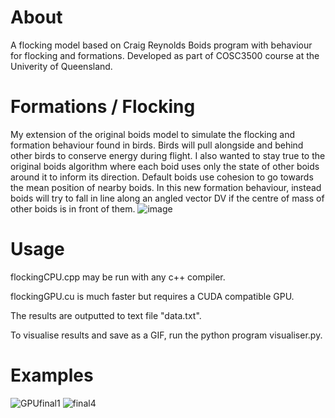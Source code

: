 # About
A flocking model based on Craig Reynolds Boids program with behaviour for flocking and formations. Developed as part of COSC3500 course at the Univerity of Queensland.

# Formations / Flocking
My extension of the original boids model to simulate the flocking and formation behaviour found in birds. Birds will pull alongside and behind other birds to conserve energy during flight.
I also wanted to stay true to the original boids algorithm where each boid uses only the state of other boids around it to inform its direction. Default boids use cohesion to go towards the mean position of nearby boids. In this new formation behaviour, instead boids will try to fall in line along an angled vector DV if the centre of mass of other boids is in front of them.
![image](https://github.com/user-attachments/assets/937c9a40-ab83-4cc2-8d8d-1c7084b7cda5)

# Usage
flockingCPU.cpp may be run with any c++ compiler.

flockingGPU.cu is much faster but requires a CUDA compatible GPU.

The results are outputted to text file "data.txt".

To visualise results and save as a GIF, run the python program visualiser.py.

# Examples
![GPUfinal1](https://github.com/user-attachments/assets/c1cedd17-2dab-44c0-b43e-8ae58ce9f7f8)
![final4](https://github.com/user-attachments/assets/3bdc74ac-95cb-4077-aa4e-ad0701c47d06)
